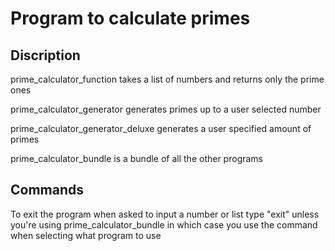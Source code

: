 <h1>Program to calculate primes</h1>
<h2>Discription</h2>
<p>prime_calculator_function takes a list of numbers and returns only the prime ones</p>
<p>prime_calculator_generator generates primes up to a user selected number</p>
<p>prime_calculator_generator_deluxe generates a user specified amount of primes</p>
<p>prime_calculator_bundle is a bundle of all the other programs</p>
<h2>Commands</h2>
<p>To exit the program when asked to input a number or list type "exit" unless you're using prime_calculator_bundle in which case you use the command when selecting what program to use</p>
